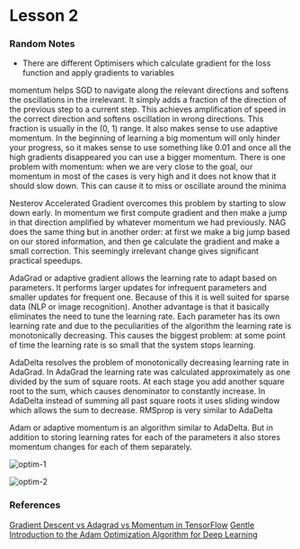 # Lesson 2

### Random Notes

- There are different Optimisers which calculate gradient for the loss function and apply gradients to variables

momentum helps SGD to navigate along the relevant directions and softens the oscillations in the irrelevant. It simply adds a fraction of the direction of the previous step to a current step. This achieves amplification of speed in the correct direction and softens oscillation in wrong directions. This fraction is usually in the (0, 1) range. It also makes sense to use adaptive momentum. In the beginning of learning a big momentum will only hinder your progress, so it makes sense to use something like 0.01 and once all the high gradients disappeared you can use a bigger momentum. There is one problem with momentum: when we are very close to the goal, our momentum in most of the cases is very high and it does not know that it should slow down. This can cause it to miss or oscillate around the minima

Nesterov Accelerated Gradient overcomes this problem by starting to slow down early. In momentum we first compute gradient and then make a jump in that direction amplified by whatever momentum we had previously. NAG does the same thing but in another order: at first we make a big jump based on our stored information, and then ge calculate the gradient and make a small correction. This seemingly irrelevant change gives significant practical speedups.

AdaGrad or adaptive gradient allows the learning rate to adapt based on parameters. It performs larger updates for infrequent parameters and smaller updates for frequent one. Because of this it is well suited for sparse data (NLP or image recognition). Another advantage is that it basically eliminates the need to tune the learning rate. Each parameter has its own learning rate and due to the peculiarities of the algorithm the learning rate is monotonically decreasing. This causes the
biggest problem: at some point of time the learning rate is so small that the system stops learning.

AdaDelta resolves the problem of monotonically decreasing learning rate in AdaGrad. In AdaGrad the learning rate was calculated approximately as one divided by the sum of square roots. At each stage you add another square root to the sum, which causes denominator to constantly increase. In AdaDelta instead of summing all past square roots it uses sliding window which allows the sum to decrease. RMSprop is very similar to AdaDelta

Adam or adaptive momentum is an algorithm similar to AdaDelta. But in addition to storing learning rates for each of the parameters it also stores momentum changes for each of them separately.

![optim-1](https://i.stack.imgur.com/qAx2i.gif)

![optim-2](https://i.stack.imgur.com/1obtV.gif)


### References

[Gradient Descent vs Adagrad vs Momentum in TensorFlow](https://stackoverflow.com/questions/36162180/gradient-descent-vs-adagrad-vs-momentum-in-tensorflow)
[Gentle Introduction to the Adam Optimization Algorithm for Deep Learning](https://machinelearningmastery.com/adam-optimization-algorithm-for-deep-learning/)